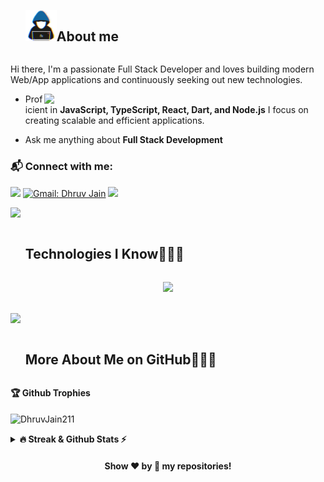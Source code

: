 <div id="user-content-toc">
  <ul align="left">
    <summary> <img src = "./assests/img/about_me.gif" width = 50px /><h2 style="display: inline-block">About me</h2></summary>
  </ul>
</div>

<p>Hi there, I'm a passionate Full Stack Developer and loves building modern Web/App applications and continuously seeking out new technologies.</p>

 <picture> <img src="https://www.aalpha.net/wp-content/uploads/2020/12/full-stack-development.gif" align="right"  width = 450px /> </picture>

- Proficient in **JavaScript, TypeScript, React, Dart, and Node.js** I focus on creating scalable and efficient applications.

- Ask me anything about **Full Stack Development**

### 📬 Connect with me: 
[![](https://img.shields.io/badge/linkedin-%230077B5.svg?&style=for-the-badge&logo=linkedin&logoColor=white)](https://www.linkedin.com/in/dhruv-jain-6bab97252/)
[![Gmail: Dhruv Jain](https://img.shields.io/badge/-gmail-red?style=for-the-badge&logo=Gmail&logoColor=white&link=mailto:dhruvjain0822@gmail.com)](mailto:dhruvjain0822@gmail.com)
![](https://komarev.com/ghpvc/?username=DhruvJain211&abbreviated=true&color=blue&style=for-the-badge)

<img src="https://user-images.githubusercontent.com/73097560/115834477-dbab4500-a447-11eb-908a-139a6edaec5c.gif" >

<div id="user-content-toc">
  <ul>
    <summary><h2 style="display: inline-block">Technologies I Know👨🏻‍💻</h2></summary>
  </ul>
</div>
<!--tech stack icons-->
<p align="center">
  <a href="https://skillicons.dev">
    <img src="https://skillicons.dev/icons?i=html,css,js,ts,react,vite,nodejs,npm,bootstrap,tailwind,mongodb,mysql,firebase,postman,aws,linux,c,cpp,r,latex,py,androidstudio,dart,flutter,docker,bash,git,github,vscode,figma&perline=15" />
  </a>
</p>


<br>
<img src="https://user-images.githubusercontent.com/73097560/115834477-dbab4500-a447-11eb-908a-139a6edaec5c.gif" >


<div id="user-content-toc">
  <ul>
    <summary><h2 style="display: inline-block"> More About Me on GitHub👨🏻‍💻</h2></summary>
  </ul>
</div>

<b>🏆 Github Trophies</b>
<br><br>
<img align="center" src="https://github-profile-trophy.vercel.app/?username=DhruvJain211&theme=discord" alt="DhruvJain211" />


<details>
<summary><b>🔥 Streak & Github Stats ⚡ </b></summary>
<br>
<div style={display:flex ; gap:20}>
<a href="https://git.io/streak-stats"><img src="https://streak-stats.demolab.com?user=DhruvJain211&theme=dark&hide_border=true&border_radius=5" alt="GitHub Streak" /></a>
<!--<img src="https://github-readme-stats.vercel.app/api?username=DhruvJain211&show_icons=true&theme=radical&count_private=true" alt="DhruvJain211" height="200" width="420"/>&nbsp;-->
<img src="https://github-readme-stats-eight-pink.vercel.app//api/top-langs/?username=DhruvJain211&layout=compact&theme=radical" alt="DhruvJain211" width="400" height="200">
</div>
</details>

<!--### Support Me

<a href="https://www.buymeacoffee.com"><img src="https://cdn.buymeacoffee.com/buttons/v2/default-yellow.png" width="200" /></a>-->

<h4 align="center">Show ❤️ by 🌟 my repositories!</h4>

